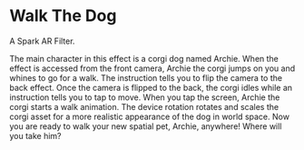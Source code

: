 # Walk The Dog

A Spark AR Filter.

The main character in this effect is a corgi dog named Archie. When the effect is accessed from the front camera, Archie the corgi jumps on you and whines to go for a walk. The instruction tells you to flip the camera to the back effect. Once the camera is flipped to the back, the corgi idles while an instruction tells you to tap to move. When you tap the screen, Archie the corgi starts a walk animation. The device rotation rotates and scales the corgi asset for a more realistic appearance of the dog in world space. Now you are ready to walk your new spatial pet, Archie, anywhere! Where will you take him?
